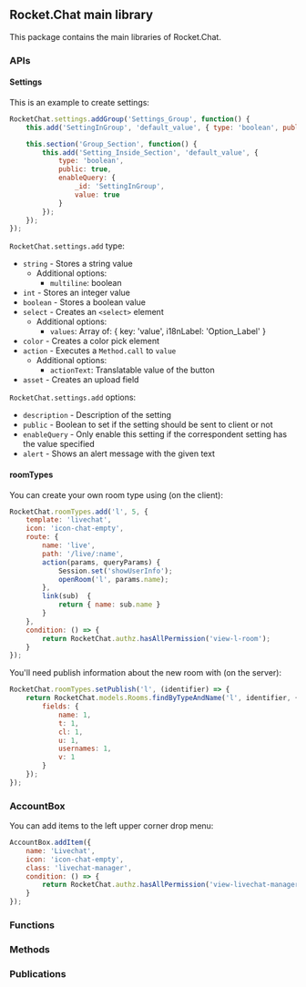 ## Rocket.Chat main library

This package contains the main libraries of Rocket.Chat.

### APIs

#### Settings

This is an example to create settings:
```javascript
RocketChat.settings.addGroup('Settings_Group', function() {
    this.add('SettingInGroup', 'default_value', { type: 'boolean', public: true });

    this.section('Group_Section', function() {
        this.add('Setting_Inside_Section', 'default_value', {
            type: 'boolean',
            public: true,
            enableQuery: { 
                _id: 'SettingInGroup', 
                value: true 
            }
        });
    });
});
```

`RocketChat.settings.add` type:

* `string` - Stores a string value
    * Additional options:
        * `multiline`: boolean
* `int` - Stores an integer value
* `boolean` - Stores a boolean value
* `select` - Creates an `<select>` element
    * Additional options:
        * `values`: Array of: { key: 'value', i18nLabel: 'Option_Label' }
* `color` - Creates a color pick element
* `action` - Executes a `Method.call` to `value`
    * Additional options:
        * `actionText`: Translatable value of the button
* `asset` - Creates an upload field

`RocketChat.settings.add` options:

* `description` - Description of the setting
* `public` - Boolean to set if the setting should be sent to client or not
* `enableQuery` - Only enable this setting if the correspondent setting has the value specified
* `alert` - Shows an alert message with the given text

#### roomTypes

You can create your own room type using (on the client):

```javascript
RocketChat.roomTypes.add('l', 5, {
    template: 'livechat',
    icon: 'icon-chat-empty',
    route: {
        name: 'live',
        path: '/live/:name',
        action(params, queryParams) {
            Session.set('showUserInfo');
            openRoom('l', params.name);
        },
        link(sub)  {
            return { name: sub.name }
        }
    },
    condition: () => {
        return RocketChat.authz.hasAllPermission('view-l-room');
    }
});
```

You'll need publish information about the new room with (on the server):

```javascript
RocketChat.roomTypes.setPublish('l', (identifier) => {
    return RocketChat.models.Rooms.findByTypeAndName('l', identifier, {
        fields: {
            name: 1,
            t: 1,
            cl: 1,
            u: 1,
            usernames: 1,
            v: 1
        }
    });
});
```

### AccountBox

You can add items to the left upper corner drop menu:
```javascript
AccountBox.addItem({
    name: 'Livechat',
    icon: 'icon-chat-empty',
    class: 'livechat-manager',
    condition: () => {
        return RocketChat.authz.hasAllPermission('view-livechat-manager');
    }
});
```

### Functions
### Methods
### Publications
